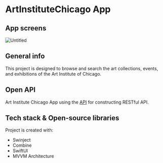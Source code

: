 # ArtInstituteChicago App
## App screens
![Untitled](https://github.com/AlexandraGromova/Art_Institute_Chicago/assets/75542410/478e6551-bbe6-4f78-b97b-b8249dfc35cf)
## General info
This project is designed to browse and search the art collections, events, and exhibitions of the Art Institute of Chicago.

## Open API
Art Institute Chicago App using the [API](http://api.artic.edu) for constructing RESTful API.

## Tech stack & Open-source libraries
Project is created with:
* Swinject
* Combine
* SwiftUI
* MVVM Architecture
